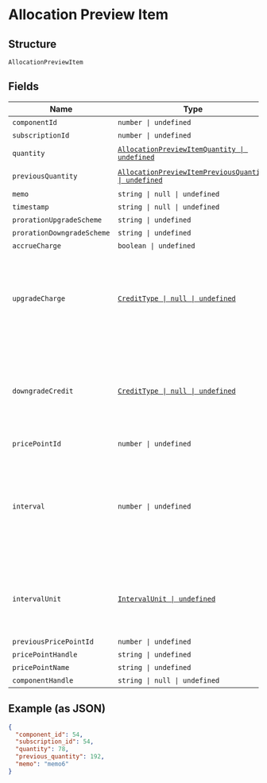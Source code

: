 
# Allocation Preview Item

## Structure

`AllocationPreviewItem`

## Fields

| Name | Type | Tags | Description |
|  --- | --- | --- | --- |
| `componentId` | `number \| undefined` | Optional | - |
| `subscriptionId` | `number \| undefined` | Optional | - |
| `quantity` | [`AllocationPreviewItemQuantity \| undefined`](../../doc/models/containers/allocation-preview-item-quantity.md) | Optional | This is a container for one-of cases. |
| `previousQuantity` | [`AllocationPreviewItemPreviousQuantity \| undefined`](../../doc/models/containers/allocation-preview-item-previous-quantity.md) | Optional | This is a container for one-of cases. |
| `memo` | `string \| null \| undefined` | Optional | - |
| `timestamp` | `string \| null \| undefined` | Optional | - |
| `prorationUpgradeScheme` | `string \| undefined` | Optional | - |
| `prorationDowngradeScheme` | `string \| undefined` | Optional | - |
| `accrueCharge` | `boolean \| undefined` | Optional | - |
| `upgradeCharge` | [`CreditType \| null \| undefined`](../../doc/models/credit-type.md) | Optional | The type of credit to be created when upgrading/downgrading. Defaults to the component and then site setting if one is not provided.<br>Available values: `full`, `prorated`, `none`. |
| `downgradeCredit` | [`CreditType \| null \| undefined`](../../doc/models/credit-type.md) | Optional | The type of credit to be created when upgrading/downgrading. Defaults to the component and then site setting if one is not provided.<br>Available values: `full`, `prorated`, `none`. |
| `pricePointId` | `number \| undefined` | Optional | - |
| `interval` | `number \| undefined` | Optional | The numerical interval. i.e. an interval of ‘30’ coupled with an interval_unit of day would mean this component price point would renew every 30 days. This property is only available for sites with Multifrequency enabled. |
| `intervalUnit` | [`IntervalUnit \| undefined`](../../doc/models/interval-unit.md) | Optional | A string representing the interval unit for this component price point, either month or day. This property is only available for sites with Multifrequency enabled. |
| `previousPricePointId` | `number \| undefined` | Optional | - |
| `pricePointHandle` | `string \| undefined` | Optional | - |
| `pricePointName` | `string \| undefined` | Optional | - |
| `componentHandle` | `string \| null \| undefined` | Optional | - |

## Example (as JSON)

```json
{
  "component_id": 54,
  "subscription_id": 54,
  "quantity": 78,
  "previous_quantity": 192,
  "memo": "memo6"
}
```

